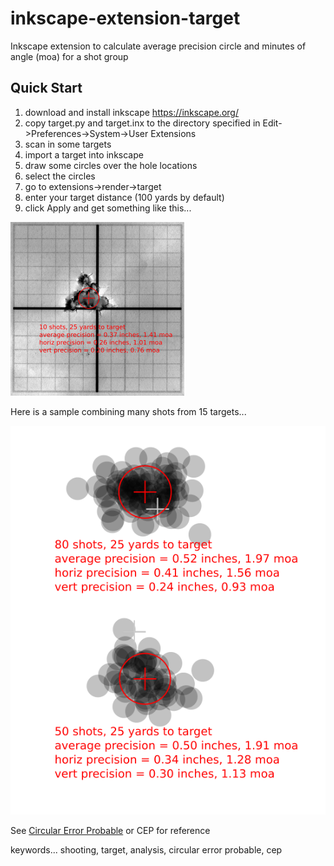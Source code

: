 # inkscape-extension-target
Inkscape extension to calculate average precision circle and minutes of angle (moa) for a shot group

Quick Start
-----------
1. download and install inkscape https://inkscape.org/
2. copy target.py and target.inx to the directory specified in Edit->Preferences->System->User Extensions
3. scan in some targets
4. import a target into inkscape
5. draw some circles over the hole locations
6. select the circles
7. go to extensions->render->target
8. enter your target distance (100 yards by default)
9. click Apply and get something like this...

![alt text](target.png "Sample target")

Here is a sample combining many shots from 15 targets...

![alt text](combined.png "Many targets combined")

See [Circular Error Probable](https://en.wikipedia.org/wiki/Circular_error_probable) or CEP for reference

keywords... shooting, target, analysis, circular error probable, cep
